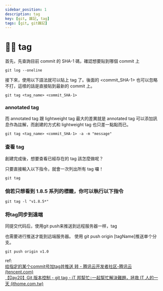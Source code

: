 ```yaml
---
sidebar_position: 1
description: tag
key: [git, 雜記, tag]
tags: [git, git雜記]
---
```


# 👩‍💻 tag

首先，先查詢目前 commit 的 SHA-1 碼，確認想要貼到哪個 commit 上

```
git log --oneline
```
接下來，使用以下語法就可以貼上 tag 了。後面的 <commit_SHA-1> 也可以忽略不打，這樣的話是直接貼到最新的 commit 上。

```
git tag <tag_name> <commit_SHA-1>
```


### annotated tag

而 annotated tag 跟 lightweight tag 最大的差異就是 annotated tag 可以添加訊息作為註解，而創建的方式和 lightweight tag 也只差一點點而已。

```
git tag <tag_name> <commit_SHA-1> -a -m "message"
```

### 查看 tag

創建完成後，想要查看已經存在的 tag 該怎麼做呢？

只要直接輸入以下指令，就會一次列出所有 tag 囉！

```
git tag
```
### 倘若只想看到 1.8.5 系列的標籤，你可以執行以下指令

```
git tag -l "v1.8.5*"
```



### 将tag同步到遠端

同提交代码后，使用git push来推送到远程服务器一样，tag

也需要进行推送才能到远端服务器。
 使用
git push origin [tagName]推送单个分支。

```
git push origin v1.0
```


ref:<br/>
[给指定的某个commit号加tag并推送 转 - 腾讯云开发者社区-腾讯云 (tencent.com)](https://cloud.tencent.com/developer/article/1430091#:~:text=%E5%90%8C%E6%8F%90%E4%BA%A4%E4%BB%A3%E7%A0%81%E5%90%8E%EF%BC%8C%E4%BD%BF%E7%94%A8%20git%20push%20%E6%9D%A5%E6%8E%A8%E9%80%81%E5%88%B0%E8%BF%9C%E7%A8%8B%E6%9C%8D%E5%8A%A1%E5%99%A8%E4%B8%80%E6%A0%B7%EF%BC%8C%20tag%20%E4%B9%9F%E9%9C%80%E8%A6%81%E8%BF%9B%E8%A1%8C%E6%8E%A8%E9%80%81%E6%89%8D%E8%83%BD%E5%88%B0%E8%BF%9C%E7%AB%AF%E6%9C%8D%E5%8A%A1%E5%99%A8%E3%80%82%20%E4%BD%BF%E7%94%A8%20git,origin%20v1.0%20%E6%8E%A8%E9%80%81%E6%9C%AC%E5%9C%B0%E6%89%80%E6%9C%89tag%EF%BC%8C%E4%BD%BF%E7%94%A8%20git%20push%20origin%20--tags%20%E3%80%82)<br/>
[【Day20】Git 版本控制 - git tag - iT 邦幫忙::一起幫忙解決難題，拯救 IT 人的一天 (ithome.com.tw)](https://ithelp.ithome.com.tw/articles/10277747)